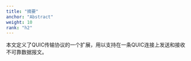 ```yaml
---
title: "摘要"
anchor: "Abstract"
weight: 10
rank: "h2"
---
```


本文定义了QUIC传输协议的一个扩展，用以支持在一条QUIC连接上发送和接收不可靠数据报文。
